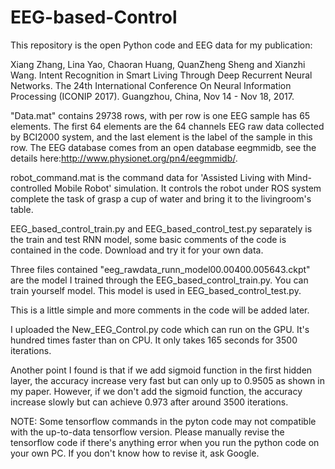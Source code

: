 # EEG-based-Control

This repository is the open Python code and EEG data for my publication:

Xiang Zhang, Lina Yao, Chaoran Huang, QuanZheng Sheng and Xianzhi Wang. Intent Recognition in Smart Living Through Deep Recurrent Neural Networks. The 24th International Conference On Neural Information Processing (ICONIP 2017). Guangzhou, China, Nov 14 - Nov 18, 2017.

"Data.mat" contains 29738 rows, with per row is one EEG sample has 65 elements. The first 64 elements are the 64 channels EEG raw data collected by BCI2000 system, and the last element is the label of the sample in this row.  The EEG database comes from an open database eegmmidb, see the details here:http://www.physionet.org/pn4/eegmmidb/.

robot_command.mat is the command data for 'Assisted Living with Mind-controlled Mobile Robot' simulation. It controls the robot under ROS system complete the task of grasp a cup of water and bring it to the livingroom's table.

EEG_based_control_train.py and EEG_based_control_test.py separately is the train and test RNN model, some basic comments of the code is contained in the code. Download and try it for your own data. 

Three files contained "eeg_rawdata_runn_model00.00400.005643.ckpt" are the model I trained through the EEG_based_control_train.py. You can train yourself model. This model is used in EEG_based_control_test.py.

This is a little simple and more comments in the code will be added later.

I uploaded the New_EEG_Control.py code which can run on the GPU. It's hundred times faster than on CPU. It only takes 165 seconds for 3500 iterations. 

Another point I found is that if we add sigmoid function in the first hidden layer, the accuracy increase very fast but can only up to 0.9505 as shown in my paper.
However, if we don't add the sigmoid function, the accuracy increase slowly but can achieve 0.973 after around 3500 iterations.

NOTE: Some tensorflow commands in the pyton code may not compatible with the up-to-data tensorflow version. Please manually revise the tensorflow code if there's anything error when you run the python code on your own PC.
If you don't know how to revise it, ask Google.

